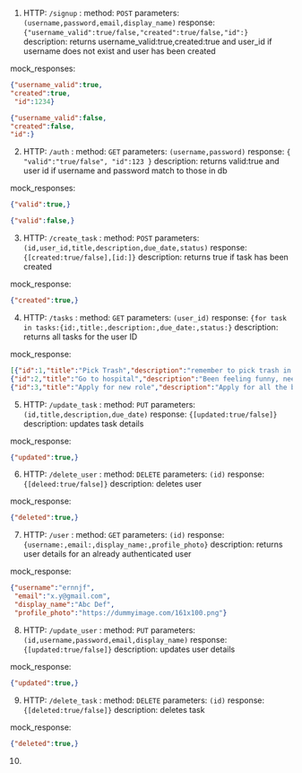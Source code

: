1. HTTP: `/signup` : method: `POST` parameters: `(username,password,email,display_name)` response: `{"username_valid":true/false,"created":true/false,"id":}` description: returns username_valid:true,created:true and user_id if username does not exist and user has been created

mock_responses:
```json
{"username_valid":true,
"created":true,
 "id":1234}
```
```json
{"username_valid":false,
"created":false,
"id":}
```

2. HTTP: `/auth` : method: `GET` parameters: `(username,password)` response: `{
   "valid":"true/false",
   "id":123
}` description: returns valid:true and user id if username and password match to those in db

mock_responses:
```json
{"valid":true,}
```
```json
{"valid":false,}
```

3. HTTP: `/create_task` : method: `POST` parameters: `(id,user_id,title,description,due_date,status)` response: `{[created:true/false],[id:]}` description: returns true if task has been created 

mock_response:
```json
{"created":true,}
```

4. HTTP: `/tasks` : method: `GET` parameters: `(user_id)` response: `{for task in tasks:{id:,title:,description:,due_date:,status:}` description: returns all tasks for the user ID

mock_response:
```json
[{"id":1,"title":"Pick Trash","description":"remember to pick trash in the backyard","due_date":"7/14/2021","status":"created"},
{"id":2,"title":"Go to hospital","description":"Been feeling funny, need to go to doctor's appointment","due_date":"3/20/2021","status":"done"},
{"id":3,"title":"Apply for new role","description":"Apply for all the bookmarked roles I did last week","due_date":"4/23/2021","status":"progress"}]
```
5. HTTP: `/update_task` : method: `PUT` parameters: `(id,title,description,due_date)` response: `{[updated:true/false]}` description: updates task details

mock_response:
```json
{"updated":true,}
```
6. HTTP: `/delete_user` : method: `DELETE` parameters: `(id)` response: `{[deleed:true/false]}` description: deletes user

mock_response:
```json
{"deleted":true,}
```

7. HTTP: `/user` : method: `GET` parameters: `(id)` response: `{username:,email:,display_name:,profile_photo}` description: returns user details for an already authenticated user

mock_response:
```json
{"username":"ernnjf",
 "email":"x.y@gmail.com",
 "display_name":"Abc Def",
 "profile_photo":"https://dummyimage.com/161x100.png"}
 ```
 
8. HTTP: `/update_user` : method: `PUT` parameters: `(id,username,password,email,display_name)` response: `{[updated:true/false]}` description: updates user details

mock_response:
```json
{"updated":true,}
```

9. HTTP: `/delete_task` : method: `DELETE` parameters: `(id)` response: `{[deleted:true/false]}` description: deletes task

mock_response:
```json
{"deleted":true,}
```
10.

